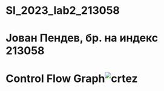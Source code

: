 # SI_2023_lab2_213058
# Јован Пендев, бр. на индекс 213058

# Control Flow Graph![crtez](https://github.com/pendevjovan/SI_2023_lab2_213058/assets/108906095/38b0c341-cba2-40bc-9fa9-6d3a3f6f5876)
